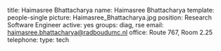title: Haimasree Bhattacharya
name: Haimasree Bhattacharya
template: people-single
picture: Haimasree_Bhattacharya.jpg
position: Research Software Engineer
active: yes
groups: diag, rse
email: haimasree.bhattacharya@radboudumc.nl
office: Route 767, Room 2.25
telephone:
type: tech
